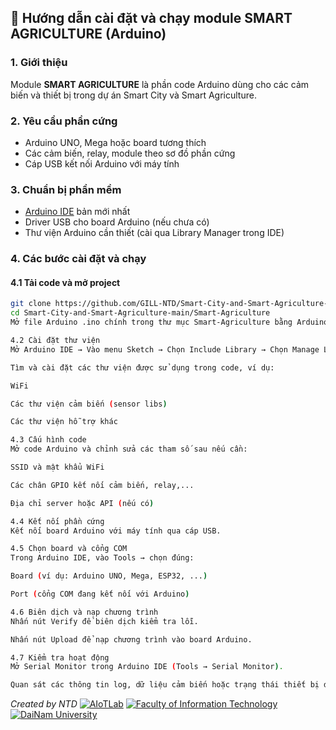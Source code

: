 ## 🚀 Hướng dẫn cài đặt và chạy module **SMART AGRICULTURE (Arduino)**

### 1. Giới thiệu

Module **SMART AGRICULTURE** là phần code Arduino dùng cho các cảm biến và thiết bị trong dự án Smart City và Smart Agriculture.

### 2. Yêu cầu phần cứng

- Arduino UNO, Mega hoặc board tương thích
- Các cảm biến, relay, module theo sơ đồ phần cứng
- Cáp USB kết nối Arduino với máy tính

### 3. Chuẩn bị phần mềm

- [Arduino IDE](https://www.arduino.cc/en/software) bản mới nhất
- Driver USB cho board Arduino (nếu chưa có)
- Thư viện Arduino cần thiết (cài qua Library Manager trong IDE)

### 4. Các bước cài đặt và chạy

#### 4.1 Tải code và mở project

```bash
git clone https://github.com/GILL-NTD/Smart-City-and-Smart-Agriculture-main.git
cd Smart-City-and-Smart-Agriculture-main/Smart-Agriculture
Mở file Arduino .ino chính trong thư mục Smart-Agriculture bằng Arduino IDE.

4.2 Cài đặt thư viện
Mở Arduino IDE → Vào menu Sketch → Chọn Include Library → Chọn Manage Libraries...

Tìm và cài đặt các thư viện được sử dụng trong code, ví dụ:

WiFi

Các thư viện cảm biến (sensor libs)

Các thư viện hỗ trợ khác

4.3 Cấu hình code
Mở code Arduino và chỉnh sửa các tham số sau nếu cần:

SSID và mật khẩu WiFi

Các chân GPIO kết nối cảm biến, relay,...

Địa chỉ server hoặc API (nếu có)

4.4 Kết nối phần cứng
Kết nối board Arduino với máy tính qua cáp USB.

4.5 Chọn board và cổng COM
Trong Arduino IDE, vào Tools → chọn đúng:

Board (ví dụ: Arduino UNO, Mega, ESP32, ...)

Port (cổng COM đang kết nối với Arduino)

4.6 Biên dịch và nạp chương trình
Nhấn nút Verify để biên dịch kiểm tra lỗi.

Nhấn nút Upload để nạp chương trình vào board Arduino.

4.7 Kiểm tra hoạt động
Mở Serial Monitor trong Arduino IDE (Tools → Serial Monitor).

Quan sát các thông tin log, dữ liệu cảm biến hoặc trạng thái thiết bị để đảm bảo chương trình hoạt động đúng.

```

_Created by NTD_
[![AIoTLab](https://img.shields.io/badge/AIoTLab-green?style=for-the-badge)](https://www.facebook.com/DNUAIoTLab)
[![Faculty of Information Technology](https://img.shields.io/badge/Faculty%20of%20Information%20Technology-blue?style=for-the-badge)](https://dainam.edu.vn/vi/khoa-cong-nghe-thong-tin)
[![DaiNam University](https://img.shields.io/badge/DaiNam%20University-orange?style=for-the-badge)](https://dainam.edu.vn)
